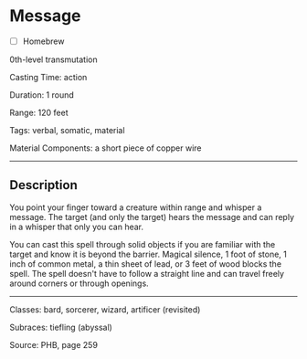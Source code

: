 # Message

- [ ] Homebrew

0th-level transmutation

Casting Time: action

Duration: 1 round

Range: 120 feet

Tags: verbal, somatic, material

Material Components: a short piece of copper wire

---

## Description
You point your finger toward a creature within range and whisper a message. The target (and only the target) hears the message and can reply in a whisper that only you can hear.

You can cast this spell through solid objects if you are familiar with the target and know it is beyond the barrier. Magical silence, 1 foot of stone, 1 inch of common metal, a thin sheet of lead, or 3 feet of wood blocks the spell. The spell doesn't have to follow a straight line and can travel freely around corners or through openings.

---

Classes: bard, sorcerer, wizard, artificer (revisited)

Subraces: tiefling (abyssal)

Source: PHB, page 259
